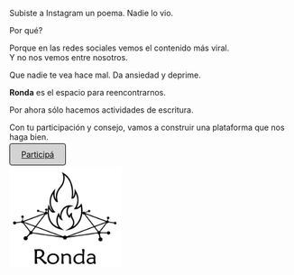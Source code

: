 Subiste a Instagram un poema. Nadie lo vio.

Por qué?

Porque en las redes sociales vemos el contenido más viral.  
Y no nos vemos entre nosotros.

Que nadie te vea hace mal. Da ansiedad y deprime.

**Ronda** es el espacio para reencontrarnos. 

Por ahora sólo hacemos actividades de escritura. 

Con tu participación y consejo, vamos a construir una plataforma que nos haga bien.


[<span style="padding: 10px 20px; background-color: #D3D3D3; color: #0A0A0A; border: 1px solid #000; border-radius: 4px; cursor: pointer; transition: background-color 0.3s ease;">Participá</span>](actividad.md)

<a href="index.html">
  <img src="logo.png" alt="Logo" width="199" height="178">
</a>
